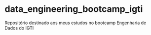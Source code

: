 # data_engineering_bootcamp_igti
Repositório destinado aos meus estudos no bootcamp Engenharia de Dados do IGTI
